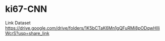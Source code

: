 # ki67-CNN

Link Dataset
https://drive.google.com/drive/folders/1K5bCTaK6Mn1gQFuRMi8pODqwHIIiWcrS?usp=share_link
